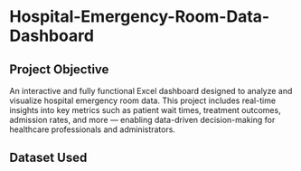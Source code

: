# Hospital-Emergency-Room-Data-Dashboard
## Project Objective
An interactive and fully functional Excel dashboard designed to analyze and visualize hospital emergency room data. This project includes real-time insights into key metrics such as patient wait times, treatment outcomes, admission rates, and more — enabling data-driven decision-making for healthcare professionals and administrators.

## Dataset Used
